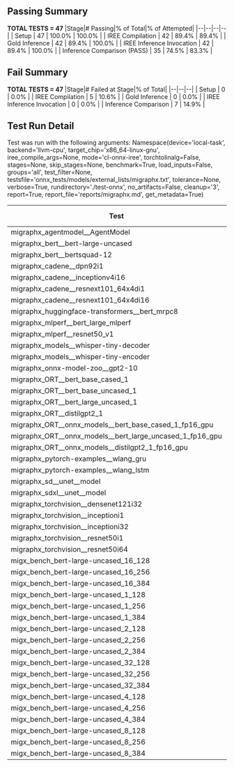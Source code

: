 ## Passing Summary

**TOTAL TESTS = 47**
|Stage|# Passing|% of Total|% of Attempted|
|--|--|--|--|
| Setup | 47 | 100.0% | 100.0% |
| IREE Compilation | 42 | 89.4% | 89.4% |
| Gold Inference | 42 | 89.4% | 100.0% |
| IREE Inference Invocation | 42 | 89.4% | 100.0% |
| Inference Comparison (PASS) | 35 | 74.5% | 83.3% |
## Fail Summary

**TOTAL TESTS = 47**
|Stage|# Failed at Stage|% of Total|
|--|--|--|
| Setup | 0 | 0.0% |
| IREE Compilation | 5 | 10.6% |
| Gold Inference | 0 | 0.0% |
| IREE Inference Invocation | 0 | 0.0% |
| Inference Comparison | 7 | 14.9% |
## Test Run Detail
Test was run with the following arguments:
Namespace(device='local-task', backend='llvm-cpu', target_chip='x86_64-linux-gnu', iree_compile_args=None, mode='cl-onnx-iree', torchtolinalg=False, stages=None, skip_stages=None, benchmark=True, load_inputs=False, groups='all', test_filter=None, testsfile='onnx_tests/models/external_lists/migraphx.txt', tolerance=None, verbose=True, rundirectory='./test-onnx', no_artifacts=False, cleanup='3', report=True, report_file='reports/migraphx.md', get_metadata=True)

| Test | Exit Status | Mean Benchmark Time (ms) | Notes |
|--|--|--|--|
| migraphx_agentmodel__AgentModel | compilation | None | |
| migraphx_bert__bert-large-uncased | PASS | 371.60781025886536 | |
| migraphx_bert__bertsquad-12 | compilation | None | |
| migraphx_cadene__dpn92i1 | PASS | 171.054786692063 | |
| migraphx_cadene__inceptionv4i16 | PASS | 6087.512052307527 | |
| migraphx_cadene__resnext101_64x4di1 | PASS | 323.8300097485383 | |
| migraphx_cadene__resnext101_64x4di16 | PASS | 5111.6729850570355 | |
| migraphx_huggingface-transformers__bert_mrpc8 | PASS | 379.6692279477914 | |
| migraphx_mlperf__bert_large_mlperf | Numerics | 417.6887720823288 | |
| migraphx_mlperf__resnet50_v1 | PASS | 90.76497750356793 | |
| migraphx_models__whisper-tiny-decoder | PASS | 31.908741672382206 | |
| migraphx_models__whisper-tiny-encoder | Numerics | 179.7217722568247 | |
| migraphx_onnx-model-zoo__gpt2-10 | compilation | None | |
| migraphx_ORT__bert_base_cased_1 | PASS | 91.96721567284492 | |
| migraphx_ORT__bert_base_uncased_1 | PASS | 87.1762241281214 | |
| migraphx_ORT__bert_large_uncased_1 | PASS | 541.077255581816 | |
| migraphx_ORT__distilgpt2_1 | PASS | 30.33329875788827 | |
| migraphx_ORT__onnx_models__bert_base_cased_1_fp16_gpu | Numerics | 959.1257770856222 | |
| migraphx_ORT__onnx_models__bert_large_uncased_1_fp16_gpu | Numerics | 250.43154342306983 | |
| migraphx_ORT__onnx_models__distilgpt2_1_fp16_gpu | Numerics | 39.88657693068187 | |
| migraphx_pytorch-examples__wlang_gru | PASS | 81.87725864074848 | |
| migraphx_pytorch-examples__wlang_lstm | PASS | 38.65907996616981 | |
| migraphx_sd__unet__model | import_model | None | |
| migraphx_sdxl__unet__model | import_model | None | |
| migraphx_torchvision__densenet121i32 | PASS | 1571.770464380582 | |
| migraphx_torchvision__inceptioni1 | PASS | 194.6044402817885 | |
| migraphx_torchvision__inceptioni32 | PASS | 5307.94367318352 | |
| migraphx_torchvision__resnet50i1 | PASS | 84.67629412189126 | |
| migraphx_torchvision__resnet50i64 | PASS | 5018.213269611199 | |
| migx_bench_bert-large-uncased_16_128 | PASS | 2578.3211154242354 | |
| migx_bench_bert-large-uncased_16_256 | PASS | 4177.374127010504 | |
| migx_bench_bert-large-uncased_16_384 | Numerics | 5781.909238547087 | |
| migx_bench_bert-large-uncased_1_128 | PASS | 157.9970344901085 | |
| migx_bench_bert-large-uncased_1_256 | PASS | 267.6754711816708 | |
| migx_bench_bert-large-uncased_1_384 | PASS | 378.0154020835956 | |
| migx_bench_bert-large-uncased_2_128 | PASS | 397.9220682134231 | |
| migx_bench_bert-large-uncased_2_256 | PASS | 581.7729855577151 | |
| migx_bench_bert-large-uncased_2_384 | PASS | 863.6119241515795 | |
| migx_bench_bert-large-uncased_32_128 | PASS | 5077.430182447036 | |
| migx_bench_bert-large-uncased_32_256 | PASS | 7882.185577104489 | |
| migx_bench_bert-large-uncased_32_384 | Numerics | 11402.932071437439 | |
| migx_bench_bert-large-uncased_4_128 | PASS | 722.4579888085524 | |
| migx_bench_bert-large-uncased_4_256 | PASS | 1107.7837186555066 | |
| migx_bench_bert-large-uncased_4_384 | PASS | 1547.6900041103363 | |
| migx_bench_bert-large-uncased_8_128 | PASS | 1288.2527622083821 | |
| migx_bench_bert-large-uncased_8_256 | PASS | 2137.6659187177816 | |
| migx_bench_bert-large-uncased_8_384 | PASS | 2889.911179741224 | |
